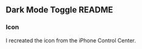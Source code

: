 ## Dark Mode Toggle README  







### Icon

I recreated the icon from the iPhone Control Center.  



